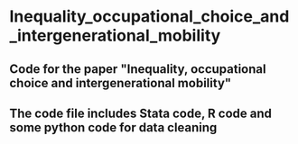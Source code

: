 # Inequality_occupational_choice_and_intergenerational_mobility
## Code for the paper "Inequality, occupational choice and intergenerational mobility"
## The code file includes Stata code, R code and some python code for data cleaning
